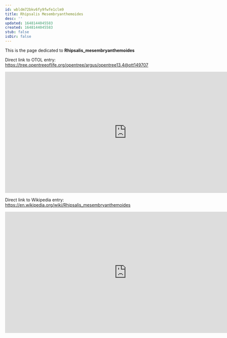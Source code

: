 ```yaml
---
id: wbldm72bkv6fy9fwfe1clm9
title: Rhipsalis Mesembryanthemoides
desc: ''
updated: 1648144045583
created: 1648144045583
stub: false
isDir: false
---
```

This is the page dedicated to **Rhipsalis_mesembryanthemoides**


Direct link to OTOL entry: https://tree.opentreeoflife.org/opentree/argus/opentree13.4@ott149707



<html>
    <body>
    <iframe src="https://tree.opentreeoflife.org/opentree/argus/opentree13.4@ott149707"
    width="800" height="400" frameborder="0" allowfullscreen> </iframe>
    </body>
</html>
    


Direct link to Wikipedia entry: https://en.wikipedia.org/wiki/Rhipsalis_mesembryanthemoides



<html>
    <body>
    <iframe src="https://en.wikipedia.org/wiki/Rhipsalis_mesembryanthemoides"
    width="800" height="400" frameborder="0" allowfullscreen> </iframe>
    </body>
</html>
    
